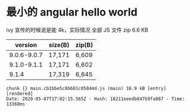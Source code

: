 # 最小的 angular hello world

ivy 宣传的时候说是能 4k，实际情况 全部 JS 文件 zip 6.6 KB

| version     | size(B) | zip(B) |
| ----------- | ------- | ------ |
| 9.0.6-9.0.7 | 17,171  | 6,609  |
| 9.1.0-9.1.1 | 17,171  | 6,602  |
| 9.1.4       | 17,319  | 6,645  |

```console
chunk {} main.cb1bbe5c8b601c05844d.js (main) 16.9 kB [entry] [rendered]
Date: 2020-05-07T17:02:15.565Z - Hash: 18211eeedb847b9fa887 - Time: 13360ms
```
